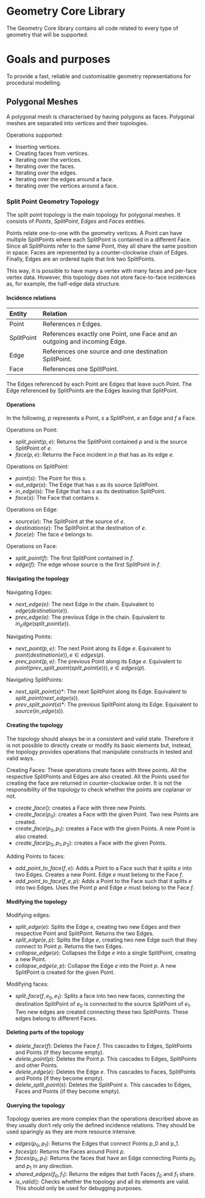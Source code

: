 # Geometry Core Library

The Geometry Core library contains all code related to every type of geometry that will be supported.

# Goals and purposes

To provide a fast, reliable and customisable geometry representations for procedural modelling.

## Polygonal Meshes

A polygonal mesh is characterised by having polygons as faces. Polygonal meshes are separated into vertices and their topologies.

Operations supported:
 
 * Inserting vertices.
 * Creating faces from vertices.
 * Iterating over the vertices.
 * Iterating over the faces.
 * Iterating over the edges.
 * Iterating over the edges around a face.
 * Iterating over the vertices around a face.

### Split Point Geometry Topology

The split point topology is the main topology for polygonal meshes. It consists of _Points_, _SplitPoint_, _Edges_ and _Faces_ entities.

Points relate one-to-one with the geometry vertices. A Point can have multiple SplitPoints where each SplitPoint is contained in a different Face. Since all SplitPoints refer to the same Point, they all share the same position in space. Faces are represented by a counter-clockwise chain of Edges. Finally, Edges are an ordered tuple that link two SplitPoints.

This way, it is possible to have many a vertex with many faces and per-face vertex data. However, this topology does not store face-to-face incidences as, for example, the half-edge data structure.


#### Incidence relations

| Entity     | Relation                                              |
|:-----------|:------------------------------------------------------|
| Point      | References $n$ Edges.                                 |
| SplitPoint | References exactly one Point, one Face and an outgoing and incoming Edge. |
| Edge       | References one source and one destination SplitPoint. |
| Face       | References one SplitPoint.                            |

The Edges referenced by each Point are Edges that leave such Point. The Edge referenced by SplitPoints are the Edges leaving that SplitPoint.

#### Operations

In the following, $p$ represents a Point, $s$ a SplitPoint, $e$ an Edge and $f$ a Face.

Operations on Point:

* $split\_point(p, e)$: Returns the SplitPoint contained $p$ and is the source SplitPoint of $e$.
* $face(p, e)$: Returns the Face incident in $p$ that has as its edge $e$.

Operations on SplitPoint:

* $point(s)$: The Point for this $s$.
* $out\_edge(s)$: The Edge that has $s$ as its source SplitPoint.
* $in\_edge(s)$: The Edge that has $s$ as its destination SplitPoint.
* $face(s)$: The Face that contains $s$.

Operations on Edge:

* $source(e)$: The SplitPoint at the source of $e$.
* $destination(e)$: The SplitPoint at the destination of $e$.
* $face(e)$: The face $e$ belongs to.

Operations on Face:

* $split\_point(f)$: The first SplitPoint contained in $f$.
* $edge(f)$: The edge whose source is the first SplitPoint in $f$.

#### Navigating the topology

Navigating Edges:

* *$next\_edge(e)$*: The next Edge in the chain. Equivalent to $edge(destination(e))$.
* *$prev\_edge(e)$*: The previous Edge in the chain. Equivalent to $in_edge(split\_point(e))$.

Navigating Points:

* *$next\_point(p, e)$*: The next Point along its Edge $e$. Equivalent to $point(destination(e)), e \in edges(p)$.
* *$prev\_point(p, e)$*: The previous Point along its Edge $e$. Equivalent to $point(prev\_split\_point(split\_point(e))), e \in edges(p)$.

Navigating SplitPoints:

* $next\_split\_point(s)$*: The next SplitPoint along its Edge. Equivalent to $split\_point(next\_edge(s))$.
* $prev\_split\_point(s)$*: The previous SplitPoint along its Edge. Equivalent to $source(in\_edge(s))$.

#### Creating the topology

The topology should always be in a consistent and valid state. Therefore it is not possible to directly create or modify its basic elements but, instead, the topology provides operations that manipulate constructs in tested and valid ways.

Creating Faces:
These operations create faces with three points. All the respective SplitPoints and Edges are also created. All the Points used for creating the face are returned in counter-clockwise order. It is not the responsibility of the topology to check whether the points are coplanar or not.

* $create\_face()$: creates a Face with three new Points.
* $create\_face(p_0)$: creates a Face with the given Point. Two new Points are created.
* $create\_face(p_0, p_1)$: creates a Face with the given Points. A new Point is also created.
* $create\_face(p_0, p_1, p_2)$: creates a Face with the given Points.

Adding Points to faces:

* $add\_point\_to\_face(f, e)$: Adds a Point to a Face such that it splits $e$ into two Edges. Creates a new Point. Edge $e$ must belong to the Face $f$.
* $add\_point\_to\_face(f, e, p)$: Adds a Point to the Face such that it splits $e$ into two Edges. Uses the Point $p$ and Edge $e$ must belong to the Face $f$.

#### Modifying the topology

Modifying edges:

* $split\_edge(e)$: Splits the Edge $e$, creating two new Edges and their respective Point and SplitPoint. Returns the two Edges.
* $split\_edge(e, p)$: Splits the Edge $e$, creating two new Edge such that they connect to Point $p$. Returns the two Edges.
* $collapse\_edge(e)$: Collapses the Edge $e$ into a single SplitPoint, creating a new Point.
* $collapse\_edge(e, p)$: Collapse the Edge $e$ into the Point $p$. A new SplitPoint is created for the given Point.

Modifying faces:

* $split\_face(f, e_0, e_1)$: Splits a face into two new faces, connecting the destination SplitPoint of $e_0$ is connected to the source SplitPoint of $e_1$. Two new edges are created connecting these two SplitPoints. These edges belong to different Faces.

#### Deleting parts of the topology

* $delete\_face(f)$: Deletes the Face $f$. This cascades to Edges, SplitPoints and Points (if they become empty).
* $delete\_point(p)$: Deletes the Point $p$. This cascades to Edges, SplitPoints and other Points.
* $delete\_edge(e)$: Deletes the Edge $e$. This cascades to Faces, SplitPoints and Points (if they become empty).
* $delete\_split\_point(s)$: Deletes the SplitPoint $s$. This cascades to Edges, Faces and Points (if they become empty).

#### Querying the topology

Topology queries are more complex than the operations described above as they usually don’t rely only the defined incidence relations. They should be used sparingly as they are more resource intensive.

* $edges(p_0, p_1)$: Returns the Edges that connect Points p_0 and p_1.
* $faces(p)$: Returns the Faces around Point $p$.
* $faces(p_0, p_1)$: Returns the faces that have an Edge connecting Points $p_0$ and $p_1$ in any direction.
* $shared\_edges(f_0, f_1)$: Returns the edges that both Faces $f_0$ and $f_1$ share.
* $is\_valid()$: Checks whether the topology and all its elements are valid. This should only be used for debugging purposes.
